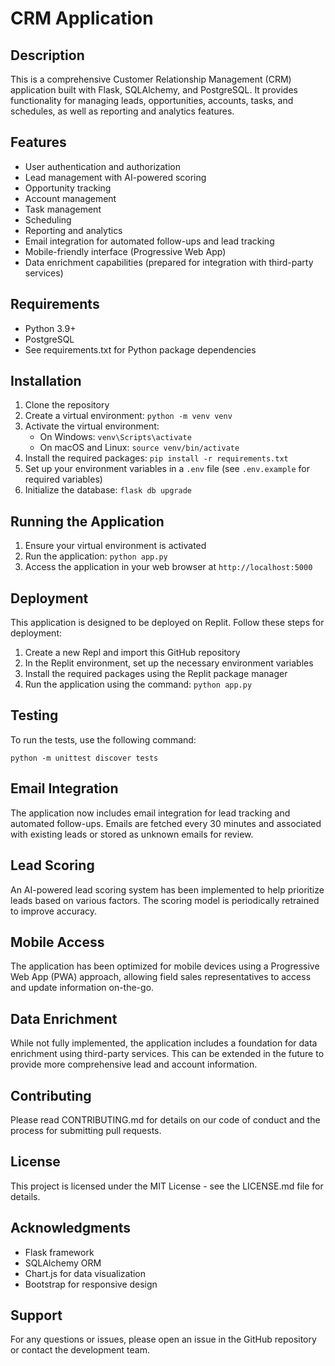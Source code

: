 # CRM Application

## Description
This is a comprehensive Customer Relationship Management (CRM) application built with Flask, SQLAlchemy, and PostgreSQL. It provides functionality for managing leads, opportunities, accounts, tasks, and schedules, as well as reporting and analytics features.

## Features
- User authentication and authorization
- Lead management with AI-powered scoring
- Opportunity tracking
- Account management
- Task management
- Scheduling
- Reporting and analytics
- Email integration for automated follow-ups and lead tracking
- Mobile-friendly interface (Progressive Web App)
- Data enrichment capabilities (prepared for integration with third-party services)

## Requirements
- Python 3.9+
- PostgreSQL
- See requirements.txt for Python package dependencies

## Installation
1. Clone the repository
2. Create a virtual environment: `python -m venv venv`
3. Activate the virtual environment:
   - On Windows: `venv\Scripts\activate`
   - On macOS and Linux: `source venv/bin/activate`
4. Install the required packages: `pip install -r requirements.txt`
5. Set up your environment variables in a `.env` file (see `.env.example` for required variables)
6. Initialize the database: `flask db upgrade`

## Running the Application
1. Ensure your virtual environment is activated
2. Run the application: `python app.py`
3. Access the application in your web browser at `http://localhost:5000`

## Deployment
This application is designed to be deployed on Replit. Follow these steps for deployment:
1. Create a new Repl and import this GitHub repository
2. In the Replit environment, set up the necessary environment variables
3. Install the required packages using the Replit package manager
4. Run the application using the command: `python app.py`

## Testing
To run the tests, use the following command:
```
python -m unittest discover tests
```

## Email Integration
The application now includes email integration for lead tracking and automated follow-ups. Emails are fetched every 30 minutes and associated with existing leads or stored as unknown emails for review.

## Lead Scoring
An AI-powered lead scoring system has been implemented to help prioritize leads based on various factors. The scoring model is periodically retrained to improve accuracy.

## Mobile Access
The application has been optimized for mobile devices using a Progressive Web App (PWA) approach, allowing field sales representatives to access and update information on-the-go.

## Data Enrichment
While not fully implemented, the application includes a foundation for data enrichment using third-party services. This can be extended in the future to provide more comprehensive lead and account information.

## Contributing
Please read CONTRIBUTING.md for details on our code of conduct and the process for submitting pull requests.

## License
This project is licensed under the MIT License - see the LICENSE.md file for details.

## Acknowledgments
- Flask framework
- SQLAlchemy ORM
- Chart.js for data visualization
- Bootstrap for responsive design

## Support
For any questions or issues, please open an issue in the GitHub repository or contact the development team.
